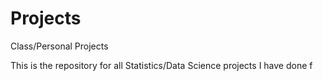 # Projects
Class/Personal Projects

This is the repository for all Statistics/Data Science projects I have done
f
